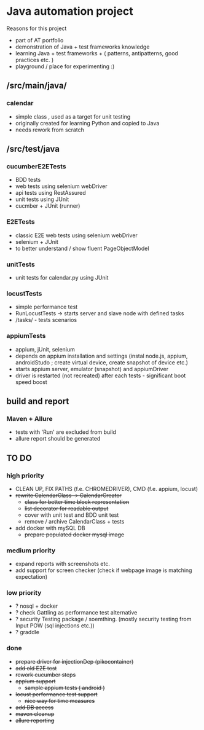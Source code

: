 # Java automation project

Reasons for this project

* part of AT portfolio
* demonstration of Java + test frameworks knowledge
* learning Java + test frameworks + ( patterns, antipatterns, good practices etc. ) 
* playground / place for experimenting :)

## /src/main/java/
### calendar

* simple class , used as a target for unit testing
* originally created for learning Python and copied to Java
* needs rework from scratch

## /src/test/java
### cucumberE2ETests

* BDD tests
* web tests using selenium webDriver
* api tests using RestAssured
* unit tests using JUnit
* cucmber + JUnit (runner)

### E2ETests

* classic E2E web tests using selenium webDriver
* selenium + JUnit
* to better understand / show fluent PageObjectModel

### unitTests

* unit tests for calendar.py using JUnit

### locustTests

* simple performance test
* RunLocustTests -> starts server and slave node with defined tasks
* /tasks/ - tests scenarios

### appiumTests

* appium, jUnit, selenium
* depends on appium installation and settings (instal node.js, appium, androidStudo ; create virtual device, create snapshot of device etc.)
* starts appium server, emulator (snapshot) and appiumDriver
* driver is restarted (not recreated) after each tests - significant boot speed boost

## build and report
### Maven + Allure

* tests with 'Run' are excluded from build
* allure report should be generated 

## TO DO
### high priority
*  CLEAN UP, FIX PATHS (f.e. CHROMEDRIVER), CMD (f.e. appium, locust)  
* ~~rewrite CalendarClass -> CalendarCreator~~
  * ~~class for better time block representation~~
  * ~~list decorator for readable output~~
  * cover with unit test and BDD unit test
  * remove / archive CalendarClass + tests
* add docker with mySQL DB
  * ~~prepare populated docker mysql image~~

### medium priority
* expand reports with screenshots etc. 
* add support for screen checker (check if webpage image is matching expectation)

### low priority
* ? nosql + docker
* ? check Gattling as performance test alternative
* ? security Testing package / soemthing. (mostly security testing from Input POW (sql injections etc.))
* ? graddle

### done
* ~~prepare driver for injectionDep (pikocontainer)~~
* ~~add old E2E test~~
* ~~rework cucumber steps~~
* ~~appium support~~
  * ~~sample appium tests ( android )~~
* ~~locust performance test support~~
  * ~~nice way for time measures~~
* ~~add DB access~~
* ~~maven cleanup~~
* ~~allure reporting~~ 